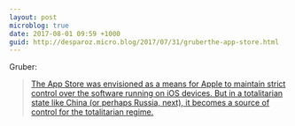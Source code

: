 ```yaml
---
layout: post
microblog: true
date: 2017-08-01 09:59 +1000
guid: http://desparoz.micro.blog/2017/07/31/gruberthe-app-store.html
---
```

Gruber:

>[The App Store was envisioned as a means for Apple to maintain strict control over the software running on iOS devices. But in a totalitarian state like China (or perhaps Russia, next), it becomes a source of control for the totalitarian regime.](https://daringfireball.net/2017/07/apple_china_vpn_apps)
